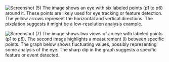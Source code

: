 ![Screenshot (5)](https://github.com/user-attachments/assets/a1b56d49-a28c-4950-8a63-95729667b895)
The image shows an eye with six labeled points (p1 to p6) around it. These points are likely used for eye tracking or feature detection. The yellow arrows represent the horizontal and vertical directions. The pixelation suggests it might be a low-resolution analysis example.

![Screenshot (7)](https://github.com/user-attachments/assets/ea371754-df06-4daf-abf6-f072726ff2f8)
The image shows two views of an eye with labeled points (p1 to p6). The second image highlights a measurement (l) between specific points. The graph below shows fluctuating values, possibly representing some analysis of the eye. The sharp dip in the graph suggests a specific feature or event detected.

